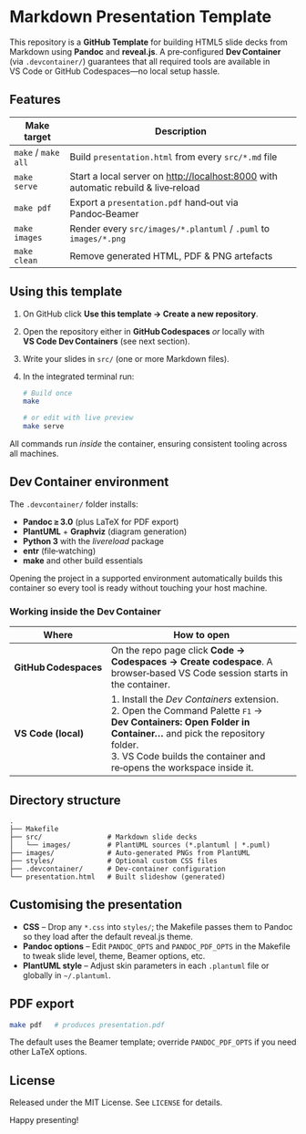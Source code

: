 # Markdown Presentation Template

This repository is a **GitHub Template** for building HTML5 slide decks from Markdown using **Pandoc** and **reveal.js**. A pre‑configured **Dev Container** (via `.devcontainer/`) guarantees that all required tools are available in VS Code or GitHub Codespaces—no local setup hassle.

## Features

| Make target | Description |
|-------------|-------------|
| `make` / `make all` | Build `presentation.html` from every `src/*.md` file |
| `make serve` | Start a local server on <http://localhost:8000> with automatic rebuild & live‑reload |
| `make pdf` | Export a `presentation.pdf` hand‑out via Pandoc‑Beamer |
| `make images` | Render every `src/images/*.plantuml` / `.puml` to `images/*.png` |
| `make clean` | Remove generated HTML, PDF & PNG artefacts |

## Using this template

1. On GitHub click **Use this template → Create a new repository**.
2. Open the repository either in **GitHub Codespaces** *or* locally with **VS Code Dev Containers** (see next section).
3. Write your slides in `src/` (one or more Markdown files).
4. In the integrated terminal run:

   ```bash
   # Build once
   make

   # or edit with live preview
   make serve
   ```

All commands run *inside* the container, ensuring consistent tooling across all machines.

## Dev Container environment

The `.devcontainer/` folder installs:

- **Pandoc ≥ 3.0** (plus LaTeX for PDF export)
- **PlantUML** + **Graphviz** (diagram generation)
- **Python 3** with the *livereload* package
- **entr** (file‑watching)
- **make** and other build essentials

Opening the project in a supported environment automatically builds this container so every tool is ready without touching your host machine.

### Working inside the Dev Container

| Where | How to open |
|-------|-------------|
| **GitHub Codespaces** | On the repo page click **Code → Codespaces → Create codespace**. A browser‑based VS Code session starts in the container. |
| **VS Code (local)** | 1. Install the *Dev Containers* extension.<br>2. Open the Command Palette <kbd>F1</kbd> → **Dev Containers: Open Folder in Container…** and pick the repository folder.<br>3. VS Code builds the container and re‑opens the workspace inside it. |

## Directory structure

```
.
├── Makefile
├── src/                # Markdown slide decks
│   └── images/         # PlantUML sources (*.plantuml | *.puml)
├── images/             # Auto‑generated PNGs from PlantUML
├── styles/             # Optional custom CSS files
├── .devcontainer/      # Dev‑container configuration
└── presentation.html   # Built slideshow (generated)
```

## Customising the presentation

- **CSS** – Drop any `*.css` into `styles/`; the Makefile passes them to Pandoc so they load after the default reveal.js theme.
- **Pandoc options** – Edit `PANDOC_OPTS` and `PANDOC_PDF_OPTS` in the Makefile to tweak slide level, theme, Beamer options, etc.
- **PlantUML style** – Adjust skin parameters in each `.plantuml` file or globally in `~/.plantuml`.

## PDF export

```bash
make pdf   # produces presentation.pdf
```

The default uses the Beamer template; override `PANDOC_PDF_OPTS` if you need other LaTeX options.

## License

Released under the MIT License. See `LICENSE` for details.

Happy presenting!
